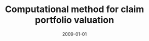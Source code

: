 ---
# Documentation: https://wowchemy.com/docs/managing-content/

title: Computational method for claim portfolio valuation
subtitle: ''
summary: ''
authors:
- kajdanowicz
- kazienko
tags: []
categories: []
date: '2009-01-01'
lastmod: 2022-10-07T05:14:35Z
featured: false
draft: false

# Featured image
# To use, add an image named `featured.jpg/png` to your page's folder.
# Focal points: Smart, Center, TopLeft, Top, TopRight, Left, Right, BottomLeft, Bottom, BottomRight.
image:
  caption: ''
  focal_point: ''
  preview_only: false

# Projects (optional).
#   Associate this post with one or more of your projects.
#   Simply enter your project's folder or file name without extension.
#   E.g. `projects = ["internal-project"]` references `content/project/deep-learning/index.md`.
#   Otherwise, set `projects = []`.
projects: []
publishDate: '2022-10-07T05:14:34.862964Z'
publication_types:
- '1'
abstract: ''
publication: '*2009 Eighth Mexican International Conference on Artificial Intelligence,
  MICAI 2009, 9-13 November 2009, Guanajuato, Mexico : proceedings*'
doi: 10.1109/MICAI.2009.27
---